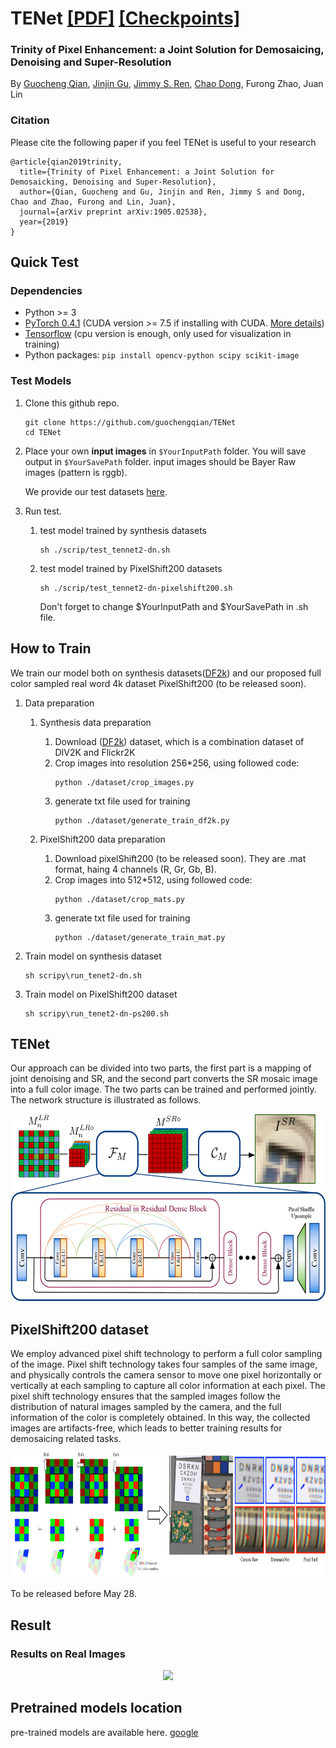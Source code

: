 # TENet <a href="https://arxiv.org/abs/1905.02538" target="_blank">[PDF]</a> <a href="https://drive.google.com/drive/folders/1iOopGVTnX1IZIs2XtLZOZjUyNt-tU8BX?usp=sharing">[Checkpoints]</a>
<!--<a href="https://arxiv.org/abs/1905.02538" target="_blank">[pre-trained models]</a> -->
<!--<a href="https://arxiv.org/abs/1905.02538" target="_blank">[datasets]</a> -->
### Trinity of Pixel Enhancement: a Joint Solution for Demosaicing, Denoising and Super-Resolution
By [Guocheng Qian](https://guochengqian.github.io/), [Jinjin Gu](http://www.jasongt.com/), [Jimmy S. Ren](http://www.jimmyren.com/), [Chao Dong](https://scholar.google.com.hk/citations?user=OSDCB0UAAAAJ&hl=en), Furong Zhao, Juan Lin

### Citation 
Please cite the following paper if you feel TENet is useful to your research
```
@article{qian2019trinity,
  title={Trinity of Pixel Enhancement: a Joint Solution for Demosaicking, Denoising and Super-Resolution},
  author={Qian, Guocheng and Gu, Jinjin and Ren, Jimmy S and Dong, Chao and Zhao, Furong and Lin, Juan},
  journal={arXiv preprint arXiv:1905.02538},
  year={2019}
}
```

## Quick Test
### Dependencies
- Python >= 3
- [PyTorch 0.4.1](https://pytorch.org/) (CUDA version >= 7.5 if installing with CUDA. [More details](https://pytorch.org/get-started/previous-versions/))
- [Tensorflow](https://www.tensorflow.org/install)  (cpu version is enough, only used for visualization in training)
- Python packages:  `pip install opencv-python scipy scikit-image`

### Test Models
1. Clone this github repo.

    ```
    git clone https://github.com/guochengqian/TENet
    cd TENet
    ```
2. Place your own **input images** in `$YourInputPath` folder.  You will save output in `$YourSavePath` folder.
   input images should be Bayer Raw images (pattern is rggb). 
   
   We provide our test datasets [here](https://drive.google.com/open?id=1PtpOo7U-J-IuttZHeduE5ZyHlMW-7s1R). 
3. Run test.
   1. test model trained by synthesis datasets 
        ```
        sh ./scrip/test_tennet2-dn.sh  
        ```  
 
   2. test model trained by PixelShift200 datasets
        ```
        sh ./scrip/test_tennet2-dn-pixelshift200.sh  
        ```  
        Don't forget to change $YourInputPath and $YourSavePath in .sh file.

## How to Train
We train our model both on synthesis datasets([DF2k](https://github.com/xinntao/BasicSR)) and our proposed full color sampled real word
4k dataset PixelShift200 (to be released soon).

1. Data preparation
    1. Synthesis data preparation
        1. Download ([DF2k](https://github.com/xinntao/BasicSR)) dataset, which is a combination dataset of DIV2K and Flickr2K
        2. Crop images into resolution 256*256, using followed code:
            ```
            python ./dataset/crop_images.py
            ```
        3. generate txt file used for training
            ```
            python ./dataset/generate_train_df2k.py
            ```       
        
    2. PixelShift200 data preparation 
        1. Download pixelShift200 (to be released soon). They are .mat format, haing 4 channels (R, Gr, Gb, B).
        2. Crop images into 512*512, using followed code:
            ```
            python ./dataset/crop_mats.py
            ```
        3. generate txt file used for training
            ```
            python ./dataset/generate_train_mat.py
            ```
                         
2. Train model on synthesis dataset
    
    ```
    sh scripy\run_tenet2-dn.sh
    ```

3. Train model on PixelShift200 dataset
    ```
    sh scripy\run_tenet2-dn-ps200.sh    
    ```


## TENet

Our approach can be divided into two parts, the first part is a mapping of joint denoising and SR, 
and the second part converts the SR mosaic image into a full color image.
The two parts can be trained and performed jointly.
The network structure is illustrated as follows.

<p align="center">
  <img height="300" src="figures/Network.png">
</p>



## PixelShift200 dataset
We employ advanced pixel shift technology to perform a full color sampling of the image.
Pixel shift technology takes four samples of the same image, and physically controls the camera sensor to move one pixel horizontally or vertically at each sampling to capture all color information at each pixel.
The pixel shift technology ensures that the sampled images follow the distribution of natural images sampled by the camera, and the full information of the color is completely obtained.
In this way, the collected images are artifacts-free, which leads to better training results for demosaicing related tasks.

<p align="center">
  <img height="200" src="figures/PixelShift.png">
</p>

To be released before May 28.

## Result
<!--### Results on simulated datasets-->


### Results on Real Images
<p align="center">
  <img width="800" src="figures/Surf.png">
</p>


## Pretrained models location
   pre-trained models are available here. [google](https://drive.google.com/drive/folders/1iOopGVTnX1IZIs2XtLZOZjUyNt-tU8BX?usp=sharing) 

